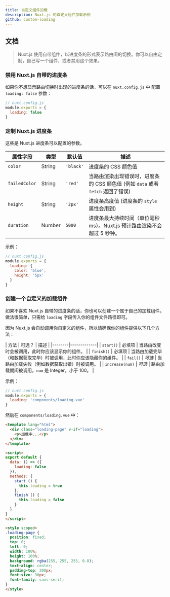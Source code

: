 ```yaml
---
title: 自定义组件加载
description: Nuxt.js 的自定义组件加载示例
github: custom-loading
---
```


## 文档

> Nuxt.js 使用自带组件，以进度条的形式表示路由间的切换。你可以自由定制，自己写一个组件，或者禁用这个效果。

### 禁用 Nuxt.js 自带的进度条

如果你不想显示路由切换时出现的进度条的话，可以在 `nuxt.config.js` 中 配置 `loading: false` 参数：
```js
// nuxt.config.js
module.exports = {
  loading: false
}
```

### 定制 Nuxt.js 进度条

这些是 Nuxt.js 进度条可以配置的参数。

| 属性字段 | 类型 | 默认值 | 描述 |
|-----|------|---------|-------------|
| `color` | String | `'black'` | 进度条的 CSS 颜色值 |
| `failedColor` | String | `'red'` | 当路由渲染出现错误时，进度条的 CSS 颜色值 (例如 `data` 或者 `fetch` 返回了错误) |
| `height` | String | `'2px'` | 进度条高度值 (进度条的 `style` 属性会用到) |
| `duration` | Number | `5000` | 进度条最大持续时间（单位毫秒 ms）。Nuxt.js 预计路由渲染不会超过 5 秒钟。 |

示例：
```js
// nuxt.config.js
module.exports = {
  loading: {
    color: 'blue',
    height: '5px'
  }
}
```

### 创建一个自定义的加载组件

如果不喜欢 Nuxt.js 自带的进度条的话，你也可以创建一个属于自己的加载组件。做法很简单，只需给 `loading` 字段传入你的组件文件路径即可。

因为 Nuxt.js 会自动调用你自定义的组件，所以请确保你的组件提供以下几个方法：

| 方法 | 可选？ | 描述 |
|--------|-------------|
| `start()` | 必填项 | 当路由改变时会被调用，此时你应该显示你的组件。 |
| `finish()` | 必填项 | 当路由加载完毕（和数据获取完毕）时被调用，此时你应该隐藏你的组件。 |
| `fail()` | *可选* | 当路由加载失败（例如数据获取出错）时被调用。 |
| `increase(num)` | *可选* | 路由加载期间被调用，`num` 是 Integer，小于 100。 |


示例：
```js
// nuxt.config.js
module.exports = {
  loading: 'components/loading.vue'
}
```

然后在 `components/loading.vue` 中：
```html
<template lang="html">
  <div class="loading-page" v-if="loading">
    <p>加载中...</p>
  </div>
</template>

<script>
export default {
  data: () => ({
    loading: false
  }),
  methods: {
    start () {
      this.loading = true
    },
    finish () {
      this.loading = false
    }
  }
}
</script>

<style scoped>
.loading-page {
  position: fixed;
  top: 0;
  left: 0;
  width: 100%;
  height: 100%;
  background: rgba(255, 255, 255, 0.8);
  text-align: center;
  padding-top: 200px;
  font-size: 30px;
  font-family: sans-serif;
}
</style>
```
